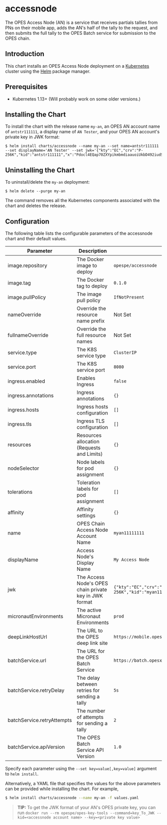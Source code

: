 # accessnode

The OPES Access Node (AN) is a service that receives partials tallies from PNs on their mobile app, adds the AN's half of the tally to the request, and then submits the full tally to the OPES Batch service for submission to the OPES chain.

## Introduction

This chart installs an OPES Access Node deployment on a [Kubernetes](http://kubernetes.io) cluster using the [Helm](https://helm.sh) package manager.

## Prerequisites

* Kubernetes 1.13+ (Will probably work on some older versions.)

## Installing the Chart

To install the chart with the release name `my-an`, an OPES AN account name of `antstr111111`, a display name of `AN Tester`, and your OPES AN account's private key in JWK format:

```
$ helm install charts/accessnode --name my-an --set name=antstr111111 --set displayName='AN Tester' --set jwk='{"kty":"EC","crv":"P-256K","kid":"antstr111111","x":"Pdocl4EQap70ZXYpikmbmdiaauoiUkbD492iudSuY/c=","y":"N0Dhf2p720m3KQMlup+5beV116ibJCKwMvS3UOQlI4E=","d":"SnpJcxLdDhUVGr+CRBbcQ1Zn0MqtO3oMPPX+rTrD7lc="}'
```

## Uninstalling the Chart

To uninstall/delete the `my-an` deployment:

```
$ helm delete --purge my-an
```

The command removes all the Kubernetes components associated with the chart and deletes the release.

## Configuration

The following table lists the configurable parameters of the accessnode chart and their default values.

| Parameter     | Description   | Default
| ------------- | ------------- | ----------
| image.repository | The Docker image to deploy | `opespe/accessnode`
| image.tag | The Docker tag to deploy | `0.1.0`
| image.pullPolicy  | The image pull policy | `IfNotPresent`
| nameOverride  | Override the resource name prefix | Not Set
| fullnameOverride  | Override the full resource names  | Not Set
| service.type  | The K8S service type  | `ClusterIP`
| service.port  | The K8S service port  | `8080`
| ingress.enabled   | Enables Ingress   | `false`
| ingress.annotations   | Ingress annotations   | `{}`
| ingress.hosts | Ingress hosts configuration | `[]`
| ingress.tls   | Ingress TLS configuration | `[]`
| resources | Resources allocation (Requests and Limits)    | `{}`
| nodeSelector  | Node labels for pod assignment    | `{}`
| tolerations   | Toleration labels for pod assignment  | `[]`
| affinity  | Affinity settings | `{}`
| name  | OPES Chain Access Node Account Name   | `myan11111111`
| displayName   | Access Node's Display Name    | `My Access Node`
| jwk   | The Access Node's OPES chain private key in JWK format    | `{"kty":"EC","crv":"P-256K","kid":"myan11111111","x":"Pdocl4EQap70ZXYpikmbmdiaauoiUkbD492iudSuY/c=","y":"N0Dhf2p720m3KQMlup+5beV116ibJCKwMvS3UOQlI4E=","d":"SnpJcxLdDhUVGr+CRBbcQ1Zn0MqtO3oMPPX+rTrD7lc="}`
| micronautEnvironments | The active Micronaut Environments | `prod`
| deepLinkHostUrl   | The URL to the OPES deep link site    | `https://mobile.opes.pe`
| batchService.url  | The URL for the OPES Batch Service | `https://batch.opesx.io`
| batchService.retryDelay   | The delay between retries for sending a tally | `5s`
| batchService.retryAttempts    | The number of attempts for sending a tally    | `2`
| batchService.apiVersion   | The OPES Batch Service API Version    | `1.0`

Specify each parameter using the `--set key=value[,key=value]` argument to `helm install`.

Alternatively, a YAML file that specifies the values for the above parameters can be provided while installing the chart. For example,

```bash
$ helm install charts/accessnode --name my-an -f values.yaml
```

> **TIP:** To get the JWK format of your AN's OPES private key, you can run `docker run --rm opespe/opes-key-tools --command=key_To_JWK --kid=<accessnode account name> --key=<private key value>`
